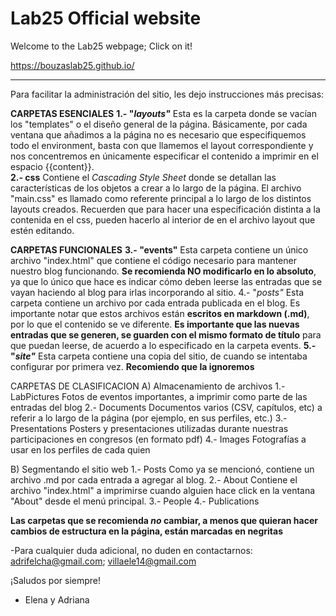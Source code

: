 # Lab25 Official website

Welcome to the Lab25 webpage; Click on it!

https://bouzaslab25.github.io/




--------
Para facilitar la administración del sitio, les dejo instrucciones más precisas:

**CARPETAS ESENCIALES** 
**1.- "_layouts"_**
Esta es la carpeta donde se vacían los "templates" o el diseño general de la página. Básicamente, por cada ventana que añadimos a la página no es necesario que especifiquemos todo el environment, basta con que llamemos el layout correspondiente y nos concentremos en únicamente especificar el contenido a imprimir en el espacio {{content}}.  
**2.- css**
Contiene el _Cascading Style Sheet_ donde se detallan las características de los objetos a crear a lo largo de la página. El archivo "main.css" es llamado como referente principal a lo largo de los distintos layouts creados. Recuerden que para hacer una especificación distinta a la contenida en el css, pueden hacerlo al interior de <style></style> en el archivo layout que estén editando.  

**CARPETAS FUNCIONALES**
**3.- "events"**
Esta carpeta contiene un único archivo "index.html" que contiene el código necesario para mantener nuestro blog funcionando. **Se recomienda NO modificarlo en lo absoluto**, ya que lo único que hace es indicar cómo deben leerse las entradas que se vayan haciendo al blog para irlas incorporando al sitio.
4.- "_posts"_
Esta carpeta contiene un archivo por cada entrada publicada en el blog. Es importante notar que estos archivos están **escritos en markdown (.md)**, por lo que el contenido se ve diferente. **Es importante que las nuevas entradas que se generen, se guarden con el mismo formato de título** para que puedan leerse, de acuerdo a lo especificado en la carpeta events.
**5.- "_site"_**
Esta carpeta contiene una copia del sitio, de cuando se intentaba configurar por primera vez. **Recomiendo que la ignoremos**

CARPETAS DE CLASIFICACION
A) Almacenamiento de archivos
1.- LabPictures 
Fotos de eventos importantes, a imprimir como parte de las entradas del blog
2.- Documents
Documentos varios (CSV, capítulos, etc) a referir a lo largo de la página (por ejemplo, en sus perfiles, etc.)
3.- Presentations
Posters y presentaciones utilizadas durante nuestras participaciones en congresos (en formato pdf)
4.- Images
Fotografías a usar en los perfiles de cada quien

B) Segmentando el sitio web
1.- Posts
Como ya se mencionó, contiene un archivo .md por cada entrada a agregar al blog.
2.- About
Contiene el archivo "index.html" a imprimirse cuando alguien hace click en la ventana "About" desde el menú principal.
3.- People
4.- Publications


 


**Las carpetas que se recomienda _no_ cambiar, a menos que quieran hacer cambios de estructura en la página, están marcadas en negritas**

-Para cualquier duda adicional, no duden en contactarnos:
adrifelcha@gmail.com; villaele14@gmail.com

¡Saludos por siempre!
- Elena y Adriana
